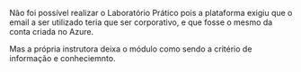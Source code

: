 Não foi possível realizar o Laboratório Prático pois a plataforma exigiu que o email a ser utilizado teria que ser corporativo, e que fosse o mesmo da conta criada no Azure.

Mas a própria instrutora deixa o módulo como sendo a critério de informação e conheciemnto.
